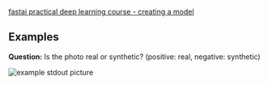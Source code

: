 [fastai practical deep learning course - creating a model](https://course.fast.ai/Lessons/lesson1.html)

## Examples

**Question:** Is the photo real or synthetic? (positive: real, negative: synthetic)

![example stdout picture](wiki/stdout-example.png)